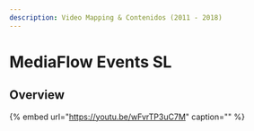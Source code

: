 ```yaml
---
description: Video Mapping & Contenidos (2011 - 2018)
---
```


# MediaFlow Events SL

## Overview

{% embed url="https://youtu.be/wFvrTP3uC7M" caption="" %}

